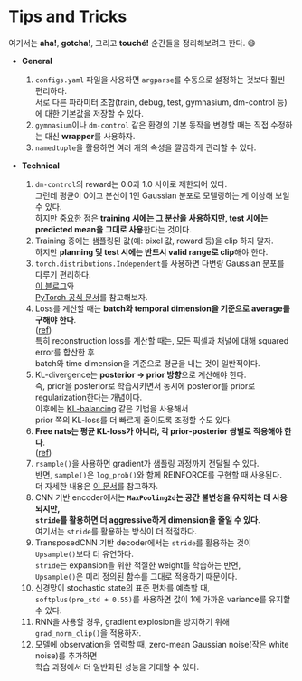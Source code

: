 # Tips and Tricks

여기서는 **aha!**, **gotcha!**, 그리고 **touché!** 순간들을 정리해보려고 한다. 😄

- **General**
   1. `configs.yaml` 파일을 사용하면 `argparse`를 수동으로 설정하는 것보다 훨씬 편리하다.  
      서로 다른 파라미터 조합(train, debug, test, gymnasium, dm-control 등)에 대한 기본값을 저장할 수 있다.
   2. `gymnasium`이나 `dm-control` 같은 환경의 기본 동작을 변경할 때는 직접 수정하는 대신 **wrapper**를 사용하자.
   3. `namedtuple`을 활용하면 여러 개의 속성을 깔끔하게 관리할 수 있다.

- **Technical**
   1. `dm-control`의 reward는 0.0과 1.0 사이로 제한되어 있다.  
      그런데 평균이 0이고 분산이 1인 Gaussian 분포로 모델링하는 게 이상해 보일 수 있다.  
      하지만 중요한 점은 **training 시에는 그 분산을 사용하지만, test 시에는 predicted mean을 그대로 사용**한다는 것이다.
   2. Training 중에는 샘플링된 값(예: pixel 값, reward 등)을 clip 하지 말자.  
      하지만 **planning 및 test 시에는 반드시 valid range로 clip**해야 한다.
   3. `torch.distributions.Independent`를 사용하면 다변량 Gaussian 분포를 다루기 편리하다.  
      [이 블로그](https://bochang.me/blog/posts/pytorch-distributions/)와  
      [PyTorch 공식 문서](https://pytorch.org/docs/stable/distributions.html#independent)를 참고해보자.
   4. Loss를 계산할 때는 **batch와 temporal dimension을 기준으로 average를 구해야 한다**.  
      ([ref](https://github.com/google-research/planet/issues/28#issuecomment-487433102))  
      특히 reconstruction loss를 계산할 때는, 모든 픽셀과 채널에 대해 squared error를 합산한 후  
      batch와 time dimension을 기준으로 평균을 내는 것이 일반적이다.
   5. KL-divergence는 **posterior → prior 방향**으로 계산해야 한다.  
      즉, prior을 posterior로 학습시키면서 동시에 posterior를 prior로 regularization한다는 개념이다.  
      이후에는 [KL-balancing](https://arxiv.org/pdf/2010.02193.pdf) 같은 기법을 사용해서  
      prior 쪽의 KL-loss를 더 빠르게 줄이도록 조정할 수도 있다.
   6. **Free nats는 평균 KL-loss가 아니라, 각 prior-posterior 쌍별로 적용해야 한다**.  
      ([ref](https://github.com/google-research/planet/issues/28#issuecomment-487373263))
   7. `rsample()`을 사용하면 gradient가 샘플링 과정까지 전달될 수 있다.  
      반면, `sample()`은 `log_prob()`와 함께 REINFORCE를 구현할 때 사용된다.  
      더 자세한 내용은 [이 문서](https://pytorch.org/docs/stable/distributions.html#score-function)를 참고하자.
   8. CNN 기반 encoder에서는 **`MaxPooling2d`는 공간 불변성을 유지하는 데 사용되지만,  
      `stride`를 활용하면 더 aggressive하게 dimension을 줄일 수 있다**.  
      여기서는 `stride`를 활용하는 방식이 더 적절하다.
   9. TransposedCNN 기반 decoder에서는 `stride`를 활용하는 것이 `Upsample()`보다 더 유연하다.  
      `stride`는 expansion을 위한 적절한 weight를 학습하는 반면,  
      `Upsample()`은 미리 정의된 함수를 그대로 적용하기 때문이다.
   10. 신경망이 stochastic state의 표준 편차를 예측할 때,  
       `softplus(pre_std + 0.55)`를 사용하면 값이 1에 가까운 variance를 유지할 수 있다.
   11. RNN을 사용할 경우, gradient explosion을 방지하기 위해 `grad_norm_clip()`을 적용하자.
   12. 모델에 observation을 입력할 때, zero-mean Gaussian noise(작은 white noise)를 추가하면  
       학습 과정에서 더 일반화된 성능을 기대할 수 있다.